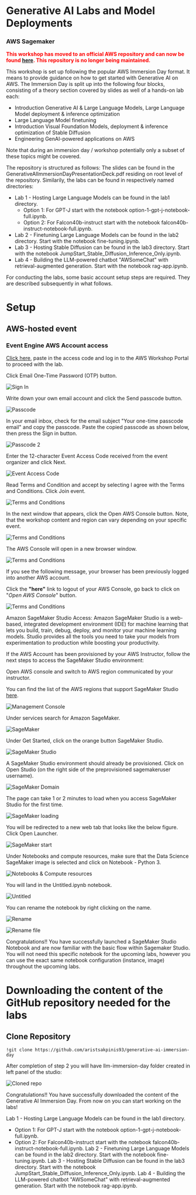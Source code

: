 # Generative AI Labs and Model Deployments
### AWS Sagemaker


<span style="color:red">**This workshop has moved to an official AWS repository and can now be found [here](https://github.com/aws-samples/generative-ai-on-aws-immersion-day). This repository is no longer being maintained.**</span>

This workshop is set up following the popular AWS Immersion Day format. It means to provide guidance on how to get started with Generative AI on AWS. The Immersion Day is split up into the following four blocks, consisting of a theory section covered by slides as well of a hands-on lab each:
- Introduction Generative AI & Large Language Models, Large Language Model deployment & inference optimization
- Large Language Model finetuning
- Introduction Visual Foundation Models, deployment & inference optimization of Stable Diffusion
- Engineering GenAI-powered applications on AWS

Note that during an immersion day / workshop potentially only a subset of these topics might be covered.

The repository is structured as follows: The slides can be found in the GenerativeAIImmersionDayPresentationDeck.pdf residing on root level of the repository. Similarily, the labs can be found in respectively named directories: 
- Lab 1 - Hosting Large Language Models can be found in the lab1 directory. 
    - Option 1: For GPT-J start with the notebook option-1-gpt-j-notebook-full.ipynb.
    - Option 2: For Falcon40b-instruct start with the notebook falcon40b-instruct-notebook-full.ipynb.
- Lab 2 - Finetuning Large Language Models can be found in the lab2 directory. Start with the notebook fine-tuning.ipynb.
- Lab 3 - Hosting Stable Diffusion can be found in the lab3 directory. Start with the notebook JumpStart_Stable_Diffusion_Inference_Only.ipynb.
- Lab 4 - Building the LLM-powered chatbot "AWSomeChat" with retrieval-augmented generation. Start with the notebook rag-app.ipynb.

For conducting the labs, some basic account setup steps are required. They are described subsequently in what follows.

# Setup

## AWS-hosted event

### Event Engine AWS Account access

[Click here](https://catalog.workshops.aws/join), paste in the access code and log in to the AWS Workshop Portal to proceed with the lab. 

Click Email One-Time Password (OTP) button.

![Sign In](./img/3-sign-in.png)

Write down your own email account and click the Send passcode button.

![Passcode](./img/3-one-time-passcode.png)

In your email inbox, check for the email subject "Your one-time passcode email" and copy the passcode. Paste the copied passcode as shown below, then press the Sign in button.

![Passcode 2](./img/3-one-time-passcode-2.png)

Enter the 12-character Event Access Code received from the event organizer and click Next.

![Event Access Code](./img/3-event-access-code.png)

Read Terms and Condition and accept by selecting I agree with the Terms and Conditions. Click Join event.

![Terms and Conditions](./img/3-terms-and-condition.png)

In the next window that appears, click the Open AWS Console button. Note, that the workshop content and region can vary depending on your specific event.

![Terms and Conditions](./img/3-test-event.png)

The AWS Console will open in a new browser window.

![Terms and Conditions](./img/3-event-generator-aws-console-3.png)

If you see the following message, your browser has been previously logged into another AWS account.

Click the **"here"** link to logout of your AWS Console, go back to click on "*Open AWS Console*" button.

![Terms and Conditions](./img/3-event-generator-aws-console-signout.png)

Amazon SageMaker Studio Access: Amazon SageMaker Studio is a web-based, integrated development environment (IDE) for machine learning that lets you build, train, debug, deploy, and monitor your machine learning models. Studio provides all the tools you need to take your models from experimentation to production while boosting your productivity.

If the AWS Account has been provisioned by your AWS Instructor, follow the next steps to access the SageMaker Studio environment:

Open AWS console and switch to AWS region communicated by your instructor. 

You can find the list of the AWS regions that support SageMaker Studio [here](https://docs.aws.amazon.com/sagemaker/latest/dg/studio.html).

![Management Console](./img/mgmtConsole.png)

Under services search for Amazon SageMaker.

![SageMaker](./img/sagemaker.png)

Under Get Started, click on the orange button SageMaker Studio.

![SageMaker Studio](./img/sagemakerStudio.png)

A SageMaker Studio environment should already be provisioned. Click on Open Studio (on the right side of the preprovisioned sagemakeruser username).

![SageMaker Domain](./img/sagemakerDomain.png)

The page can take 1 or 2 minutes to load when you access SageMaker Studio for the first time.

![SageMaker loading](./img/sagemakerLoading.png)

You will be redirected to a new web tab that looks like the below figure. Click Open Launcher.

![SageMaker start](./img/openLauncher.png)

Under Notebooks and compute resources, make sure that the Data Science SageMaker image is selected and click on Notebook - Python 3.

![Notebooks & Compute resources](./img/notebooksComputeResources.png)

You will land in the Untitled.ipynb notebook.

![Untitled](./img/untitled.png)

You can rename the notebook by right clicking on the name.

![Rename](./img/rename.png)

![Rename file](./img/renameFile.png)

Congratulations!! You have successfully launched a SageMaker Studio Notebook and are now familiar with the basic flow within Sagemaker Studio. You will not need this specific notebook for the upcoming labs, however you can use the exact same notebook configuration (instance, image) throughout the upcoming labs.

# Downloading the content of the GitHub repository needed for the labs

## Clone Repository

```console
!git clone https://github.com/aristsakpinis93/generative-ai-immersion-day
```

After completion of step 2 you will have llm-immersion-day folder created in left panel of the studio:

![Cloned repo](./img/cloned.png)

Congratulations!! You have successfully downloaded the content of the Generative AI Immersion Day. From now on you can start working on the labs! 

Lab 1 - Hosting Large Language Models can be found in the lab1 directory. 
- Option 1: For GPT-J start with the notebook option-1-gpt-j-notebook-full.ipynb.
- Option 2: For Falcon40b-instruct start with the notebook falcon40b-instruct-notebook-full.ipynb.
Lab 2 - Finetuning Large Language Models can be found in the lab2 directory. Start with the notebook fine-tuning.ipynb.
Lab 3 - Hosting Stable Diffusion can be found in the lab3 directory. Start with the notebook JumpStart_Stable_Diffusion_Inference_Only.ipynb.
Lab 4 - Building the LLM-powered chatbot "AWSomeChat" with retrieval-augmented generation. Start with the notebook rag-app.ipynb.
